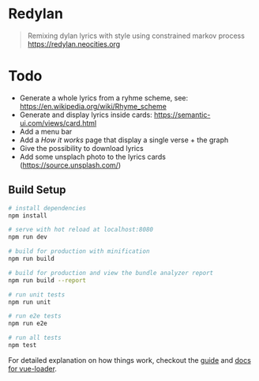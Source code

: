 # Redylan

> Remixing dylan lyrics with style using constrained markov process https://redylan.neocities.org

# Todo

* Generate a whole lyrics from a ryhme scheme, see: https://en.wikipedia.org/wiki/Rhyme_scheme
* Generate and display lyrics inside cards: 	https://semantic-ui.com/views/card.html
* Add a menu bar
* Add a *How it works* page that display a single verse + the graph
* Give the possibility to download lyrics
* Add some unsplach photo to the lyrics cards (https://source.unsplash.com/)

## Build Setup

``` bash
# install dependencies
npm install

# serve with hot reload at localhost:8080
npm run dev

# build for production with minification
npm run build

# build for production and view the bundle analyzer report
npm run build --report

# run unit tests
npm run unit

# run e2e tests
npm run e2e

# run all tests
npm test
```

For detailed explanation on how things work, checkout the [guide](http://vuejs-templates.github.io/webpack/) and [docs for vue-loader](http://vuejs.github.io/vue-loader).
